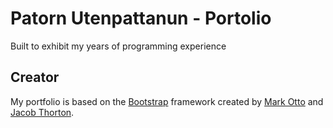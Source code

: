 # Patorn Utenpattanun - Portolio

Built to exhibit my years of programming experience

## Creator

My portfolio is based on the [Bootstrap](http://getbootstrap.com/) framework created by [Mark Otto](https://twitter.com/mdo) and [Jacob Thorton](https://twitter.com/fat).
